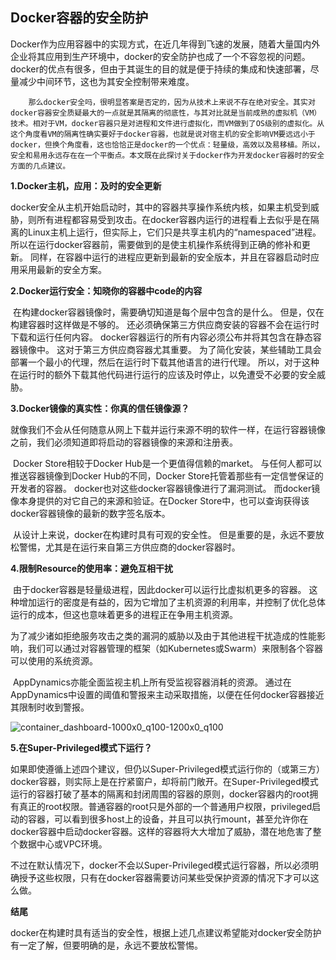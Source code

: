 ## Docker容器的安全防护

​		Docker作为应用容器中的实现方式，在近几年得到飞速的发展，随着大量国内外企业将其应用到生产环境中，docker的安全防护也成了一个不容忽视的问题。docker的优点有很多，但由于其诞生的目的就是便于持续的集成和快速部署，尽量减少中间环节，这也为其安全控制带来难度。

 		那么docker安全吗，很明显答案是否定的，因为从技术上来说不存在绝对安全。其实对docker容器安全质疑最大的一点就是其隔离的彻底性，与其对比就是当前成熟的虚拟机（VM）技术。相对于VM，docker容器只是对进程和文件进行虚拟化，而VM做到了OS级别的虚拟化。从这个角度看VM的隔离性确实要好于docker容器，也就是说对宿主机的安全影响VM要远远小于docker，但换个角度看，这也恰恰正是docker的一个优点：轻量级，高效以及易移植。所以，安全和易用永远存在在一个平衡点。本文既在此探讨关于docker作为开发docker容器时的安全方面的几点建议。



**1.Docker主机，应用：及时的安全更新**

​		docker安全从主机开始启动时，其中的容器共享操作系统内核，如果主机受到威胁，则所有进程都容易受到攻击。在docker容器内运行的进程看上去似乎是在隔离的Linux主机上运行，但实际上，它们只是共享主机内的“namespaced”进程。 所以在运行docker容器前，需要做到的是使主机操作系统得到正确的修补和更新。 同样，在容器中运行的进程应更新到最新的安全版本，并且在容器启动时应用采用最新的安全方案。



**2.Docker运行安全：知晓你的容器中code的内容**

​		在构建docker容器镜像时，需要确切知道是每个层中包含的是什么。 但是，仅在构建容器时这样做是不够的。 还必须确保第三方供应商安装的容器不会在运行时下载和运行任何内容。 docker容器运行的所有内容必须公布并将其包含在静态容器镜像中。 这对于第三方供应商容器尤其重要。 为了简化安装，某些辅助工具会部署一个最小的代理，然后在运行时下载其他语言的进行代理。 所以，对于这种在运行时的额外下载其他代码进行运行的应该及时停止，以免遭受不必要的安全威胁。



**3.Docker镜像的真实性：你真的信任镜像源？**

​		就像我们不会从任何随意从网上下载并运行来源不明的软件一样，在运行容器镜像之前，我们必须知道即将启动的容器镜像的来源和注册表。

​		Docker Store相较于Docker Hub是一个更值得信赖的market。 与任何人都可以推送容器镜像到Docker Hub的不同，Docker Store托管着那些有一定信誉保证的开发者的容器。 docker也对这些docker容器镜像进行了漏洞测试。 而docker镜像本身提供的对它自己的来源和验证。在Docker Store中，也可以查询获得该docker容器镜像的最新的数字签名版本。

​		从设计上来说，docker在构建时具有可观的安全性。 但是重要的是，永远不要放松警惕，尤其是在运行来自第三方供应商的docker容器时。



**4.限制Resource的使用率：避免互相干扰**

​		由于docker容器是轻量级进程，因此docker可以运行比虚拟机更多的容器。 这种增加运行的密度是有益的，因为它增加了主机资源的利用率，并控制了优化总体运行的成本，但这也意味着更多的进程正在争用主机资源。

​		为了减少诸如拒绝服务攻击之类的漏洞的威胁以及由于其他进程干扰造成的性能影响，我们可以通过对容器管理的框架（如Kubernetes或Swarm）来限制各个容器可以使用的系统资源。

​		AppDynamics亦能全面监视主机上所有受监视容器消耗的资源。 通过在AppDynamics中设置的阈值和警报来主动采取措施，以便在任何docker容器接近其限制时收到警报。

![container_dashboard-1000x0_q100-1200x0_q100](https://www.appdynamics.com/c/r/appdynamics/solutions/cloud/cloud-monitoring/microservices/docker/index/_jcr_content/Title/blade_1453715541/bladeContents/image/image.img.png/1574374861523.png)

**5.在Super-Privileged模式下运行？**

​		如果即使遵循上述四个建议，但仍以Super-Privileged模式运行你的（或第三方）docker容器，则实际上是在拧紧窗户，却将前门敞开。在Super-Privileged模式运行的容器打破了基本的隔离和封闭周围的容器的原则，docker容器内的root拥有真正的root权限。普通容器的root只是外部的一个普通用户权限，privileged启动的容器，可以看到很多host上的设备，并且可以执行mount，甚至允许你在docker容器中启动docker容器。这样的容器将大大增加了威胁，潜在地危害了整个数据中心或VPC环境。

​		不过在默认情况下，docker不会以Super-Privileged模式运行容器，所以必须明确授予这些权限，只有在docker容器需要访问某些受保护资源的情况下才可以这么做。



**结尾**

​		docker在构建时具有适当的安全性，根据上述几点建议希望能对docker安全防护有一定了解，但要明确的是，永远不要放松警惕。